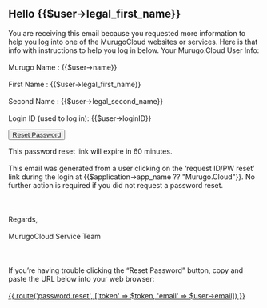
## Hello {{$user->legal_first_name}}
You are receiving this email because you requested more information to help you log into one of the MurugoCloud websites or services.
Here is that info with instructions to help you log in below. Your Murugo.Cloud User Info:
<br><br>
Murugo Name : {{$user->name}}
<br><br>
First Name : {{$user->legal_first_name}}
<br><br>
Second Name : {{$user->legal_second_name}}
<br><br>
Login ID (used to log in): {{$user->loginID}}

<button><a href="{{ route('password.reset', ['token' => $token, 'email' => $user->email]) }}" class="btn resetpwd-button-link">Reset Password</a></button>

This password reset link will expire in 60 minutes.<br><br>
This email was generated from a user clicking on the ‘request ID/PW reset’ link during the login at {{$application->app_name ?? "Murugo.Cloud"}}. No further action is required if you did not request a password reset.
<br><br><br><br>
Regards,<br><br>
MurugoCloud Service Team<br><br><br><br>
If you’re having trouble clicking the “Reset Password” button, copy and paste the URL below into your web browser:<br><br>
<a href="{{ route('password.reset', ['token' => $token, 'email' => $user->email]) }}" class="btn btn-link resetpwd-button">{{ route('password.reset', ['token' => $token, 'email' => $user->email]) }}</a>
